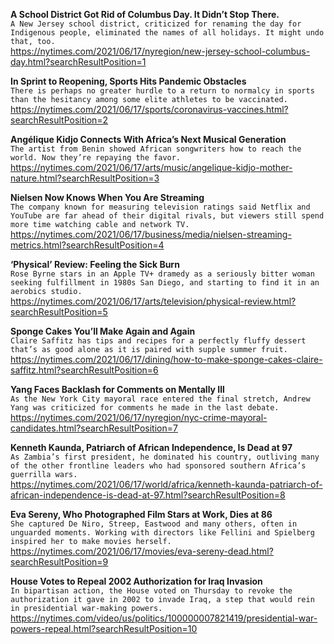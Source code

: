 **A School District Got Rid of Columbus Day. It Didn’t Stop There.**\
`A New Jersey school district, criticized for renaming the day for Indigenous people, eliminated the names of all holidays. It might undo that, too.`\
https://nytimes.com/2021/06/17/nyregion/new-jersey-school-columbus-day.html?searchResultPosition=1

**In Sprint to Reopening, Sports Hits Pandemic Obstacles**\
`There is perhaps no greater hurdle to a return to normalcy in sports than the hesitancy among some elite athletes to be vaccinated.`\
https://nytimes.com/2021/06/17/sports/coronavirus-vaccines.html?searchResultPosition=2

**Angélique Kidjo Connects With Africa’s Next Musical Generation**\
`The artist from Benin showed African songwriters how to reach the world. Now they’re repaying the favor.`\
https://nytimes.com/2021/06/17/arts/music/angelique-kidjo-mother-nature.html?searchResultPosition=3

**Nielsen Now Knows When You Are Streaming**\
`The company known for measuring television ratings said Netflix and YouTube are far ahead of their digital rivals, but viewers still spend more time watching cable and network TV.`\
https://nytimes.com/2021/06/17/business/media/nielsen-streaming-metrics.html?searchResultPosition=4

**‘Physical’ Review: Feeling the Sick Burn**\
`Rose Byrne stars in an Apple TV+ dramedy as a seriously bitter woman seeking fulfillment in 1980s San Diego, and starting to find it in an aerobics studio.`\
https://nytimes.com/2021/06/17/arts/television/physical-review.html?searchResultPosition=5

**Sponge Cakes You’ll Make Again and Again**\
`Claire Saffitz has tips and recipes for a perfectly fluffy dessert that’s as good alone as it is paired with supple summer fruit.`\
https://nytimes.com/2021/06/17/dining/how-to-make-sponge-cakes-claire-saffitz.html?searchResultPosition=6

**Yang Faces Backlash for Comments on Mentally Ill**\
`As the New York City mayoral race entered the final stretch, Andrew Yang was criticized for comments he made in the last debate.`\
https://nytimes.com/2021/06/17/nyregion/nyc-crime-mayoral-candidates.html?searchResultPosition=7

**Kenneth Kaunda, Patriarch of African Independence, Is Dead at 97**\
`As Zambia’s first president, he dominated his country, outliving many of the other frontline leaders who had sponsored southern Africa’s guerrilla wars.`\
https://nytimes.com/2021/06/17/world/africa/kenneth-kaunda-patriarch-of-african-independence-is-dead-at-97.html?searchResultPosition=8

**Eva Sereny, Who Photographed Film Stars at Work, Dies at 86**\
`She captured De Niro, Streep, Eastwood and many others, often in unguarded moments. Working with directors like Fellini and Spielberg inspired her to make movies herself.`\
https://nytimes.com/2021/06/17/movies/eva-sereny-dead.html?searchResultPosition=9

**House Votes to Repeal 2002 Authorization for Iraq Invasion**\
`In bipartisan action, the House voted on Thursday to revoke the authorization it gave in 2002 to invade Iraq, a step that would rein in presidential war-making powers.`\
https://nytimes.com/video/us/politics/100000007821419/presidential-war-powers-repeal.html?searchResultPosition=10

